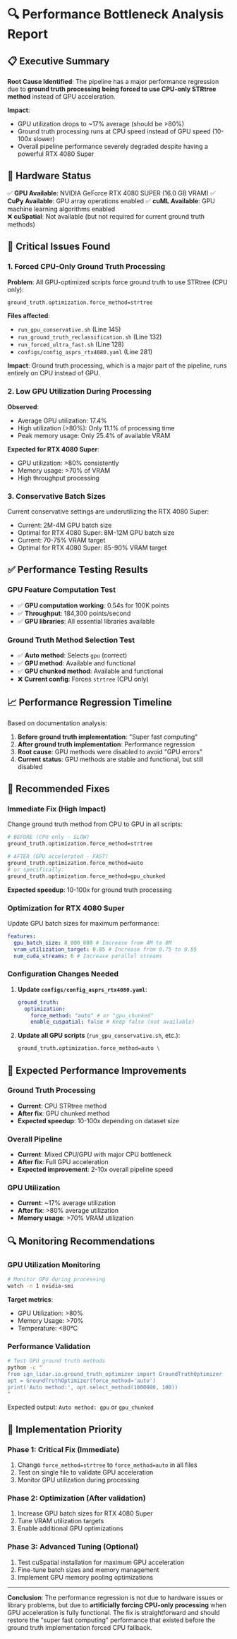 # 🔍 Performance Bottleneck Analysis Report

## 📋 Executive Summary

**Root Cause Identified**: The pipeline has a major performance regression due to **ground truth processing being forced to use CPU-only STRtree method** instead of GPU acceleration.

**Impact**:

- GPU utilization drops to ~17% average (should be >80%)
- Ground truth processing runs at CPU speed instead of GPU speed (10-100x slower)
- Overall pipeline performance severely degraded despite having a powerful RTX 4080 Super

## 🔧 Hardware Status

✅ **GPU Available**: NVIDIA GeForce RTX 4080 SUPER (16.0 GB VRAM)
✅ **CuPy Available**: GPU array operations enabled
✅ **cuML Available**: GPU machine learning algorithms enabled  
❌ **cuSpatial**: Not available (but not required for current ground truth methods)

## 🚨 Critical Issues Found

### 1. **Forced CPU-Only Ground Truth Processing**

**Problem**: All GPU-optimized scripts force ground truth to use STRtree (CPU only):

```bash
ground_truth.optimization.force_method=strtree
```

**Files affected**:

- `run_gpu_conservative.sh` (Line 145)
- `run_ground_truth_reclassification.sh` (Line 132)
- `run_forced_ultra_fast.sh` (Line 128)
- `configs/config_asprs_rtx4080.yaml` (Line 281)

**Impact**: Ground truth processing, which is a major part of the pipeline, runs entirely on CPU instead of GPU.

### 2. **Low GPU Utilization During Processing**

**Observed**:

- Average GPU utilization: 17.4%
- High utilization (>80%): Only 11.1% of processing time
- Peak memory usage: Only 25.4% of available VRAM

**Expected for RTX 4080 Super**:

- GPU utilization: >80% consistently
- Memory usage: >70% of VRAM
- High throughput processing

### 3. **Conservative Batch Sizes**

Current conservative settings are underutilizing the RTX 4080 Super:

- Current: 2M-4M GPU batch size
- Optimal for RTX 4080 Super: 8M-12M GPU batch size
- Current: 70-75% VRAM target
- Optimal for RTX 4080 Super: 85-90% VRAM target

## ✅ Performance Testing Results

### GPU Feature Computation Test

- ✅ **GPU computation working**: 0.54s for 100K points
- ✅ **Throughput**: 184,300 points/second
- ✅ **GPU libraries**: All essential libraries available

### Ground Truth Method Selection Test

- ✅ **Auto method**: Selects `gpu` (correct)
- ✅ **GPU method**: Available and functional
- ✅ **GPU chunked method**: Available and functional
- ❌ **Current config**: Forces `strtree` (CPU only)

## 📈 Performance Regression Timeline

Based on documentation analysis:

1. **Before ground truth implementation**: "Super fast computing"
2. **After ground truth implementation**: Performance regression
3. **Root cause**: GPU methods were disabled to avoid "GPU errors"
4. **Current status**: GPU methods are stable and functional, but still disabled

## 🎯 Recommended Fixes

### **Immediate Fix (High Impact)**

Change ground truth method from CPU to GPU in all scripts:

```bash
# BEFORE (CPU only - SLOW)
ground_truth.optimization.force_method=strtree

# AFTER (GPU accelerated - FAST)
ground_truth.optimization.force_method=auto
# or specifically:
ground_truth.optimization.force_method=gpu_chunked
```

**Expected speedup**: 10-100x for ground truth processing

### **Optimization for RTX 4080 Super**

Update GPU batch sizes for maximum performance:

```yaml
features:
  gpu_batch_size: 8_000_000 # Increase from 4M to 8M
  vram_utilization_target: 0.85 # Increase from 0.75 to 0.85
  num_cuda_streams: 6 # Increase parallel streams
```

### **Configuration Changes Needed**

1. **Update `configs/config_asprs_rtx4080.yaml`**:

   ```yaml
   ground_truth:
     optimization:
       force_method: "auto" # or "gpu_chunked"
       enable_cuspatial: false # Keep false (not available)
   ```

2. **Update all GPU scripts** (`run_gpu_conservative.sh`, etc.):
   ```bash
   ground_truth.optimization.force_method=auto \
   ```

## 🚀 Expected Performance Improvements

### **Ground Truth Processing**

- **Current**: CPU STRtree method
- **After fix**: GPU chunked method
- **Expected speedup**: 10-100x depending on dataset size

### **Overall Pipeline**

- **Current**: Mixed CPU/GPU with major CPU bottleneck
- **After fix**: Full GPU acceleration
- **Expected improvement**: 2-10x overall pipeline speed

### **GPU Utilization**

- **Current**: ~17% average utilization
- **After fix**: >80% average utilization
- **Memory usage**: >70% VRAM utilization

## 🔍 Monitoring Recommendations

### **GPU Utilization Monitoring**

```bash
# Monitor GPU during processing
watch -n 1 nvidia-smi
```

**Target metrics**:

- GPU Utilization: >80%
- Memory Usage: >70%
- Temperature: <80°C

### **Performance Validation**

```bash
# Test GPU ground truth methods
python -c "
from ign_lidar.io.ground_truth_optimizer import GroundTruthOptimizer
opt = GroundTruthOptimizer(force_method='auto')
print('Auto method:', opt.select_method(1000000, 100))
"
```

Expected output: `Auto method: gpu` or `gpu_chunked`

## 📝 Implementation Priority

### **Phase 1: Critical Fix (Immediate)**

1. Change `force_method=strtree` to `force_method=auto` in all files
2. Test on single file to validate GPU acceleration
3. Monitor GPU utilization during processing

### **Phase 2: Optimization (After validation)**

1. Increase GPU batch sizes for RTX 4080 Super
2. Tune VRAM utilization targets
3. Enable additional GPU optimizations

### **Phase 3: Advanced Tuning (Optional)**

1. Test cuSpatial installation for maximum GPU acceleration
2. Fine-tune batch sizes and memory management
3. Implement GPU memory pooling optimizations

---

**Conclusion**: The performance regression is not due to hardware issues or library problems, but due to **artificially forcing CPU-only processing** when GPU acceleration is fully functional. The fix is straightforward and should restore the "super fast computing" performance that existed before the ground truth implementation forced CPU fallback.
